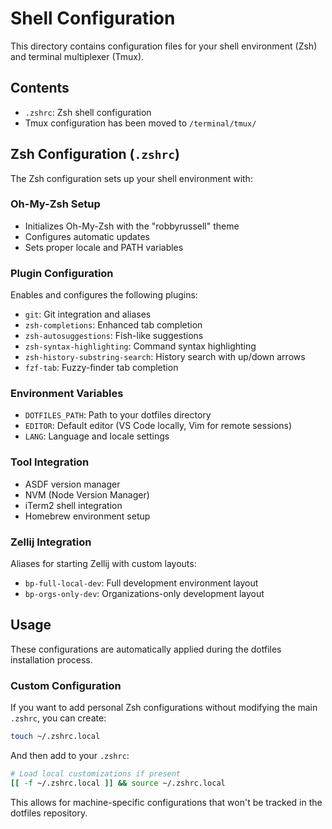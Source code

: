 # Shell Configuration

This directory contains configuration files for your shell environment (Zsh) and terminal multiplexer (Tmux).

## Contents

- `.zshrc`: Zsh shell configuration
- Tmux configuration has been moved to `/terminal/tmux/`

## Zsh Configuration (`.zshrc`)

The Zsh configuration sets up your shell environment with:

### Oh-My-Zsh Setup
- Initializes Oh-My-Zsh with the "robbyrussell" theme
- Configures automatic updates
- Sets proper locale and PATH variables

### Plugin Configuration
Enables and configures the following plugins:
- `git`: Git integration and aliases
- `zsh-completions`: Enhanced tab completion
- `zsh-autosuggestions`: Fish-like suggestions
- `zsh-syntax-highlighting`: Command syntax highlighting
- `zsh-history-substring-search`: History search with up/down arrows
- `fzf-tab`: Fuzzy-finder tab completion

### Environment Variables
- `DOTFILES_PATH`: Path to your dotfiles directory
- `EDITOR`: Default editor (VS Code locally, Vim for remote sessions)
- `LANG`: Language and locale settings

### Tool Integration
- ASDF version manager
- NVM (Node Version Manager)
- iTerm2 shell integration
- Homebrew environment setup

### Zellij Integration
Aliases for starting Zellij with custom layouts:
- `bp-full-local-dev`: Full development environment layout
- `bp-orgs-only-dev`: Organizations-only development layout

## Usage

These configurations are automatically applied during the dotfiles installation process.

### Custom Configuration

If you want to add personal Zsh configurations without modifying the main `.zshrc`, you can create:

```bash
touch ~/.zshrc.local
```

And then add to your `.zshrc`:

```bash
# Load local customizations if present
[[ -f ~/.zshrc.local ]] && source ~/.zshrc.local
```

This allows for machine-specific configurations that won't be tracked in the dotfiles repository.
